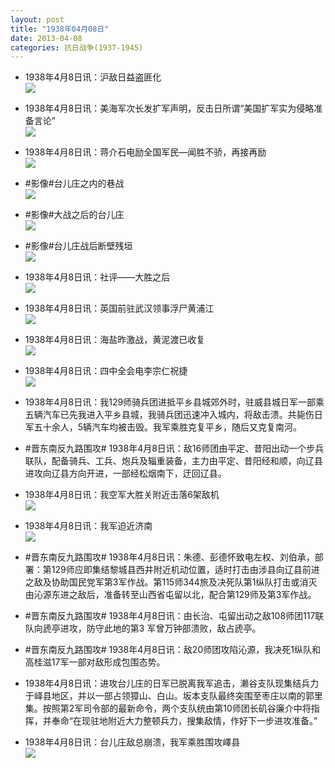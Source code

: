 ```yaml
---
layout: post
title: "1938年04月08日"
date: 2013-04-08
categories: 抗日战争(1937-1945)
---
```


<meta name="referrer" content="no-referrer" />

- 1938年4月8日讯：沪敌日益盗匪化 <br/><img src="https://ww1.sinaimg.cn/large/aca367d8jw1e3ilzhb76jj.jpg" />

- 1938年4月8日讯：美海军次长发扩军声明，反击日所谓“美国扩军实为侵略准备言论” <br/><img src="https://ww1.sinaimg.cn/large/aca367d8jw1e3ik8vldd3j.jpg" />

- 1938年4月8日讯：蒋介石电励全国军民—闻胜不骄，再接再励 <br/><img src="https://ww4.sinaimg.cn/large/aca367d8jw1e3iiif91pnj.jpg" />

- #影像#台儿庄之内的巷战 <br/><img src="https://ww2.sinaimg.cn/large/aca367d8jw1e3ii46bdt6j.jpg" />

- #影像#大战之后的台儿庄 <br/><img src="https://ww4.sinaimg.cn/large/aca367d8jw1e3ihyv0ggvj.jpg" />

- #影像#台儿庄战后断壁残垣 <br/><img src="https://ww4.sinaimg.cn/large/aca367d8jw1e3ihx6usvmj.jpg" />

- 1938年4月8日讯：社评——大胜之后 <br/><img src="https://ww4.sinaimg.cn/large/aca367d8jw1e3igs5hairj.jpg" />

- 1938年4月8日讯：英国前驻武汉领事浮尸黄浦江 <br/><img src="https://ww2.sinaimg.cn/large/aca367d8jw1e3if1mej1aj.jpg" />

- 1938年4月8日讯：海盐昨激战，黄泥渡已收复 <br/><img src="https://ww3.sinaimg.cn/large/aca367d8jw1e3idbacd8sj.jpg" />

- 1938年4月8日讯：四中全会电李宗仁祝捷 <br/><img src="https://ww4.sinaimg.cn/large/aca367d8jw1e3ibkuirrjj.jpg" />

- 1938年4月8日讯：我129师骑兵团进抵平乡县城郊外时，驻威县城日军一部乘五辆汽车已先我进入平乡县城，我骑兵团迅速冲入城内，将敌击溃。共毙伤日军五十余人，5辆汽车均被击毁。我军乘胜克复平乡，随后又克复南河。 

- #晋东南反九路围攻# 1938年4月8日讯：敌16师团由平定、昔阳出动一个步兵联队，配备骑兵、工兵、炮兵及辎重装备，主力由平定、昔阳经和顺，向辽县进攻向辽县方向开进，一部经松烟南下，迂回辽县。 

- 1938年4月8日讯：我空军大胜关附近击落6架敌机 <br/><img src="https://ww3.sinaimg.cn/large/aca367d8jw1e3i2wqbh96j.jpg" />

- 1938年4月8日讯：我军迫近济南 <br/><img src="https://ww4.sinaimg.cn/large/aca367d8jw1e3i16a2l4xj.jpg" />

- #晋东南反九路围攻# 1938年4月8日讯：朱德、彭德怀致电左权、刘伯承，部署：第129师应即集结黎城县西井附近机动位置，适时打击由涉县向辽县前进之敌及协助国民党军第3军作战。第115师344旅及决死队第1纵队打击或消灭由沁源东进之敌后，准备转至山西省屯留以北，配合第129师及第3军作战。 

- #晋东南反九路围攻# 1938年4月8日讯：由长治、屯留出动之敌108师团117联队向虒亭进攻，防守此地的第3 军曾万钟部溃败，敌占虒亭。 

- #晋东南反九路围攻# 1938年4月8日讯：敌20师团攻陷沁源，我决死1纵队和高桂滋17军一部对敌形成包围态势。 

- 1938年4月8日讯：进攻台儿庄的日军已脱离我军追击，濑谷支队现集结兵力于峄县地区，并以一部占领獐山、白山。坂本支队最终突围至枣庄以南的郭里集。按照第2军司令部的最新命令，两个支队统由第10师团长矶谷廉介中将指挥，并奉命“在现驻地附近大力整顿兵力，搜集敌情，作好下一步进攻准备。” 

- 1938年4月8日讯：台儿庄敌总崩溃，我军乘胜围攻嶧县 <br/><img src="https://ww3.sinaimg.cn/large/aca367d8jw1e3hu8agtggj.jpg" />

